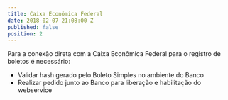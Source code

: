 ```yaml
---
title: Caixa Econômica Federal
date: 2018-02-07 21:08:00 Z
published: false
position: 2
---
```


Para a conexão direta com a Caixa Econômica Federal para o registro de boletos é necessário:
* Validar hash gerado pelo Boleto Simples no ambiente do Banco
* Realizar pedido junto ao Banco para liberação e habilitação do webservice